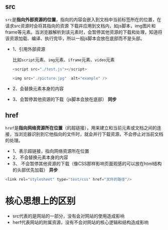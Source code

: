 

## src

`src`是**指向外部资源的位置**，指向的内容会嵌⼊到⽂档中当前标签所在的位置，在请求src资源时会将其指向的资源 下载并应⽤到⽂档内，如js脚本，img图⽚和frame等元素。当浏览器解析到该元素时，会暂停其他资源的下载和处理，知道将该资源加载、编译、执⾏完毕，所以⼀般js脚本会放在底部⽽不是头部。 

- 1、引用外部资源

  比如`script`元素、`img`元素、`iframe`元素、`video`元素

  ```javascript
  <script src="./test.js"></script>
  
  <img src="./picture.jpg"  alt="example" />
  ```

- 2、会替换元素本身的内容

- 3、会暂停其他资源的下载（js脚本会放在底部）  **同步**

## href

`href`是**指向⽹络资源所在位置**（的超链接），⽤来建⽴和当前元素或⽂档之间的连接，当浏览器识别到它他指向的⽂件时，就会并⾏下载资源，不会停⽌对当前⽂档的处理。

- 1、表示超链接，指向网络资源所在位置
- 2、不会替换元素本身的内容
- 3、 不会暂停其他资源的下载（像CSS那样影响页面观感的可以放在html结构的头部优先加载） **异步**

```javascript
<link rel="stylesheet" type="text/css" href="文件的路径"/>
```



# 核心思想上的区别

- src代表的是网站的一部分，没有会对网站的使用造成影响
- herf代表网站的附属资源，没有不会对网站的核心逻辑和结构造成影响